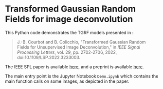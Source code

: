 # Transformed Gaussian Random Fields for image deconvolution

This Python code demonstrates the TGRF models presented in : 

> J.-B. Courbot and B. Colicchio, "Transformed Gaussian Random Fields for Unsupervised Image Deconvolution," in *IEEE Signal Processing Letters*, vol. 29, pp. 2702-2706, 2022, doi:10.1109/LSP.2022.3233003.

The IEEE SPL paper is available [here](https://ieeexplore.ieee.org/document/10016681), and a preprint is available [here](https://hal.science/hal-03988415/).

The main entry point is the Jupyter Notebook ```Demo.ipynb``` which contains the main function calls on some images, as depicted in the paper.
